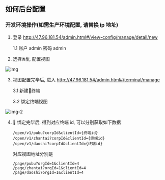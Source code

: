 ## 如何后台配置

### 开发环境操作(如需生产环境配置, 请替换 ip 地址)

1. 登录 http://47.96.181.54/admin.html#/view-config/manage/detail/new

   1.1 账户 admin 密码 admin

2. 选择`类型`, 配置视图

![img](https://bookstore-public.oss-cn-hangzhou.aliyuncs.com/config-new.png)

3. 视图配置完毕后, 进入 http://47.96.181.54/admin.html#/terminal/manage


    3.1 新建终端

    3.2 绑定终端视图

![img-2](https://bookstore-public.oss-cn-hangzhou.aliyuncs.com/terminal.png)

4.  绑定完毕后, 得到对应终端 id, 可以分别获取如下数据
   ```
   /open/v1/pubu?corpId&clientId={终端id}
   /open/v1/zhantai?corpId&clientId={终端id}
   /open/v1/daoshi?corpId&clientId={终端id}
   ```
   对应视图地址分别是
   ```
   /page/pubu?orgId=1&clientId=4
   /page/zhantai?orgId=1&clientId=4
   /page/daoshi?orgId=1&clientId=4
   ```
